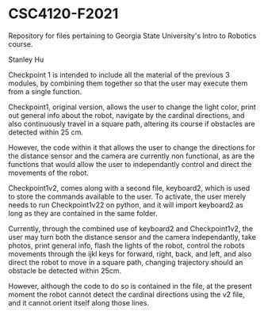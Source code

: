 # CSC4120-F2021
Repository for files pertaining to Georgia State University's Intro to Robotics course.

Stanley Hu

Checkpoint 1 is intended to include all the material of the previous 3 modules, by combining them together so that the user may execute them from a single function.

Checkpoint1, original version, allows the user to change the light color, print out general info about the robot, navigate by the cardinal directions, and also continuously travel in a square path, altering its course if obstacles are detected within 25 cm. 

However, the code within it that allows the user to change the directions for the distance sensor and the camera are currently non functional, as are the functions that would allow the user to independantly control and direct the movements of the robot.

Checkpoint1v2, comes along with a second file, keyboard2, which is used to store the commands available to the user. To activate, the user merely needs to run Checkpoint1v22 on python, and it will import keyboard2 as long as they are contained in the same folder.

Currently, through the combined use of keyboard2 and Checkpoint1v2, the user may turn both the distance sensor and the camera independantly, take photos, print general info, flash the lights of the robot, control the robots movements through the ijkl keys for forward, right, back, and left, and also direct the robot to move in a square path, changing trajectory should an obstacle be detected within 25cm.

However, although the code to do so is contained in the file, at the present moment the robot cannot detect the cardinal directions using the v2 file, and it cannot orient itself along those lines.
